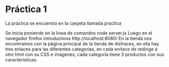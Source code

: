 # Práctica 1

La práctica se encuentra en la carpeta llamada practica



Se inicia poniendo en la linea de comandos node server.js
Luego en el navegador firefox introducimos http://localhost:8080/
En la tienda nos encontramos con la página principal de la tienda de disfraces, en ella hay tres enlaces para las diferentes categorías,
en cada enñace de redirige a otro html con su CSS e imagenes, cada categoría tiene 3 productos con sus características.
